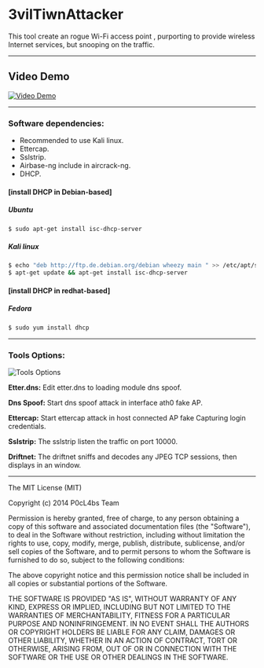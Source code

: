 # 3vilTiwnAttacker
This tool create an rogue Wi-Fi access point , purporting to provide wireless Internet services, but snooping on the traffic.

---

## Video Demo

[![Video Demo](http://img.youtube.com/vi/Jrb43KVPIJw/0.jpg)](http://www.youtube.com/watch?v=Jrb43KVPIJw)

---

### Software dependencies:

* Recommended to use Kali linux.
* Ettercap.
* Sslstrip.
* Airbase-ng include in aircrack-ng.
* DHCP.

#### [install DHCP in  Debian-based]

##### Ubuntu

```sh
$ sudo apt-get install isc-dhcp-server
```

##### Kali linux

```sh
$ echo "deb http://ftp.de.debian.org/debian wheezy main " >> /etc/apt/sources.list
$ apt-get update && apt-get install isc-dhcp-server
```

#### [install DHCP in  redhat-based]

##### Fedora

```sh
$ sudo yum install dhcp
```
---

### Tools Options:

![Tools Options](https://dl.dropboxusercontent.com/u/97321327/evil/evil2.png)

**Etter.dns:** Edit etter.dns to loading module dns spoof.


**Dns Spoof:** Start dns spoof attack in interface ath0 fake AP.


**Ettercap:** Start ettercap attack in host connected AP fake Capturing login credentials.


**Sslstrip:** The sslstrip listen the traffic on port 10000.


**Driftnet:** The driftnet sniffs and decodes any JPEG TCP sessions, then displays in  an window.


---

The MIT License (MIT)

Copyright (c) 2014 P0cL4bs Team

Permission is hereby granted, free of charge, to any person obtaining a copy
of this software and associated documentation files (the "Software"), to deal
in the Software without restriction, including without limitation the rights
to use, copy, modify, merge, publish, distribute, sublicense, and/or sell
copies of the Software, and to permit persons to whom the Software is
furnished to do so, subject to the following conditions:

The above copyright notice and this permission notice shall be included in all
copies or substantial portions of the Software.

THE SOFTWARE IS PROVIDED "AS IS", WITHOUT WARRANTY OF ANY KIND, EXPRESS OR
IMPLIED, INCLUDING BUT NOT LIMITED TO THE WARRANTIES OF MERCHANTABILITY,
FITNESS FOR A PARTICULAR PURPOSE AND NONINFRINGEMENT. IN NO EVENT SHALL THE
AUTHORS OR COPYRIGHT HOLDERS BE LIABLE FOR ANY CLAIM, DAMAGES OR OTHER
LIABILITY, WHETHER IN AN ACTION OF CONTRACT, TORT OR OTHERWISE, ARISING FROM,
OUT OF OR IN CONNECTION WITH THE SOFTWARE OR THE USE OR OTHER DEALINGS IN THE
SOFTWARE.
